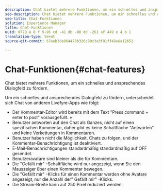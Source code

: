 ```yaml
---
description: Chat bietet mehrere Funktionen, um ein schnelles und ansprechendes Dialogfeld zu fördern.
seo-description: Chat bietet mehrere Funktionen, um ein schnelles und ansprechendes Dialogfeld zu fördern.
seo-title: Chat-Funktionen
solution: Experience Manager
title: Chat-Funktionen
uuid: 8773 a 8 f 9-96 cd -41 db -80 dd -261 af 449 e 4 b 1
translation-type: tm+mt
source-git-commit: 67aeb3de964473b326c88c3a3f81ff48a6a12652

---
```



# Chat-Funktionen{#chat-features}

Chat bietet mehrere Funktionen, um ein schnelles und ansprechendes Dialogfeld zu fördern.



Um ein schnelles und ansprechendes Dialogfeld zu fördern, unterscheidet sich Chat von anderen Livefyre-Apps wie folgt:

* Der Kommentar-Editor wird bereits mit dem Text &quot;Press command + enter to post&quot; vorausgefüllt. »
* Benutzer antworten auf den Chat als Ganzes, nicht auf einen spezifischen Kommentar, daher gibt es keine Schaltfläche &quot;Antworten&quot; und keine Verkettungen in Kommentaren.
* Benutzer haben nicht die Möglichkeit, Chats zu folgen, und der Kommentar-Benachrichtigung ist deaktiviert.
* E-Mail-Benachrichtigungen standardmäßig standardmäßig auf OFF gesendet.
* Benutzeravatare sind kleiner als die für Kommentare.
* Die &quot;Gefällt mir&quot; -Schaltfläche wird nur angezeigt, wenn Sie den Mauszeiger über einen Kommentar bewegen.
* Die &quot;Gefällt mir&quot; -Klicks für einen Kommentar werden ohne Avatare angezeigt, nur die Anzahl der&quot; Gefällt mir&quot; -Klicks.
* Die Stream-Breite kann auf 250 Pixel reduziert werden.


